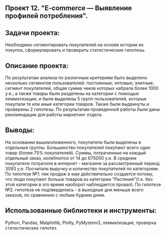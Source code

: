 ## Проект 12. "E-commerce — Выявление профилей потребления".

## Задачи проекта:
Необходимо сегментировать покупателей на основе истории их покупок, сформулировать и проверить статистические гипотезы.

## Описание проекта:
По результатам анализа по различным критериям было выделено несколько сегментов пользователей:
постоянные; оптовые; элитные; сегмент покупателей, общая сумма чеков которых набрала более 1000 у.е.; а также товары были разделены на категории с помощью лемматизации, и были выделены 5 групп пользователей, которые покупали те или иные категории товаров.
Также были выдвинуты и проверены 2 гипотезы. По результатам проведенной работы были даны рекомендации для работы маркетинг отдела.

## Выводы:
На основании вышеизложенного, покупатели были выделены в отдельные группы.
Большинство покупателей покупают всего один товар (более 75% покупателей).
Cуммы, потраченные на каждый отдельный заказ, колеблются от 14 до 675000 у.е.
В среднем покупатели потратили в интернет - магазине за рассмотренный период 3093 у.е.
Посчитали выручку и количество покупателей по категориям.
По типотезе №1: пик продаж в мае действительно создается потому, что люди покупают больше товаров из категории "Растения"(т.к. без этой категории в это время наоборот наблюдается провал).
По гипотезе №2: гипотеза не подтвердилась - в выходные дни меньше всего заказов, по сравнению с любым будним днем.

## Использованные библиотеки и инструменты:
Python, Pandas, Matplotlib, Plotly, PyMystem3, лемматизация, проверка статистических гипотез.
